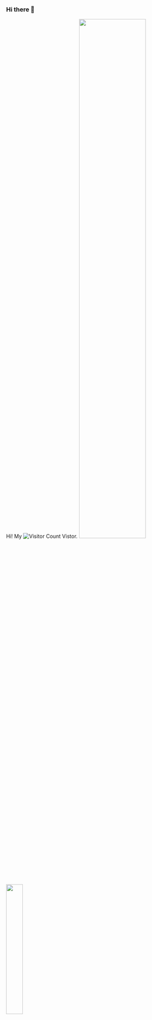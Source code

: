 ### Hi there 👋
Hi! My  ![Visitor Count](https://profile-counter.glitch.me/Scholar618/count.svg)  Vistor.
<img width="60%" align="down" src="https://github-readme-stats.vercel.app/api/top-langs/?username=Scholar618&theme=dark&layout=compact" />
<img width="30%" align="left" src="https://github-readme-stats.vercel.app/api/top-langs/?username=Scholar618&theme=dark&layout=compact" />

<!--
**Scholar618/Scholar618** is a ✨ _special_ ✨ repository because its `README.md` (this file) appears on your GitHub profile.
<div align="center"> <img src="https://github-readme-stats.vercel.app/api?username=Scholar618"> </div>
Here are some ideas to get you started:
![Scholar618's GitHub stats](https://github-readme-stats.vercel.app/api?username=Schoalr618)
- 🔭 I’m currently working on ...
- 🌱 I’m currently learning ...
- 👯 I’m looking to collaborate on ...
- 🤔 I’m looking for help with ...
- 💬 Ask me about ...
- 📫 How to reach me: ...
- 😄 Pronouns: ...
- ⚡ Fun fact: ...
-->
